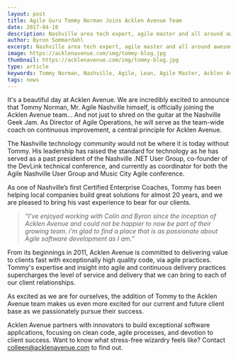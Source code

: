 ```yaml
---
layout: post
title: Agile Guru Tommy Norman Joins Acklen Avenue Team
date: 2017-04-18
description: Nashville area tech expert, agile master and all around awesome guy joins our growing team.
author: Byron Sommardahl 
excerpt: Nashville area tech expert, agile master and all around awesome guy joins our growing team.
image: https://acklenavenue.com/img/tommy-blog.jpg
thumbnail: https://acklenavenue.com/img/tommy-blog.jpg
type: article
keywords: Tommy Norman, Nashville, Agile, Lean, Agile Master, Acklen Avenue, Certified Enterprise Coach
tags: news
---
```


It's a beautiful day at Acklen Avenue. We are incredibly excited to announce that Tommy Norman, Mr. Agile Nashville himself, is officially joining the Acklen Avenue team... And not just to shred on the guitar at the Nashville Geek Jam. As Director of Agile Operations, he will serve as the team-wide coach on continuous improvement, a central principle for Acklen Avenue.

The Nashville technology community would not be where it is today without Tommy. His leadership has raised the standard for technology as he has served as a past president of the Nashville .NET User Group, co-founder of the DevLink technical conference, and currently as coordinator for both the Agile Nashville User Group and Music City Agile conference.

As one of Nashville’s first Certified Enterprise Coaches, Tommy has been helping local companies build great solutions for almost 20 years, and we are pleased to bring his vast experience to bear for our clients.
<div class="shadow-wrapper">
		<blockquote class="hero box-shadow shadow-effect-2">
			<p>
				<em>“I’ve enjoyed working with Colin and Byron since the inception of Acklen Avenue and could not be happier to now be part of their growing team. i’m glad to find a place that is as passionate about Agile software development as I am.”</em>
			</p>
		</blockquote>
</div>
From its beginnings in 2011, Acklen Avenue is committed to delivering value to clients fast with exceptionally high quality code, via agile practices. Tommy's expertise and insight into agile and continuous delivery practices supercharges the level of service and delivery that we can bring to each of our client relationships.

As excited as we are for ourselves, the addition of Tommy to the Acklen Avenue team makes us even more excited for our current and future client base as we passionately pursue their success.

Acklen Avenue partners with innovators to build exceptional software applications, focusing on clean code, agile processes, and devotion to client success. Want to know what stress-free wizardry feels like? Contact [colleen@acklenavenue.com](mailto:colleen@acklenavenue.com;) to find out.

